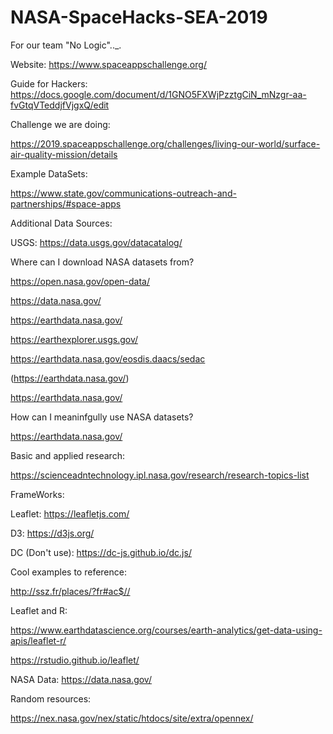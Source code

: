 # NASA-SpaceHacks-SEA-2019
For our team  "No Logic".._.

Website: https://www.spaceappschallenge.org/

Guide for Hackers: https://docs.google.com/document/d/1GNO5FXWjPzztgCiN_mNzgr-aa-fvGtqVTeddjfVjgxQ/edit

Challenge we are doing:

https://2019.spaceappschallenge.org/challenges/living-our-world/surface-air-quality-mission/details

Example DataSets:

https://www.state.gov/communications-outreach-and-partnerships/#space-apps

Additional Data Sources:

USGS: https://data.usgs.gov/datacatalog/

Where can I download NASA datasets from?

https://open.nasa.gov/open-data/

https://data.nasa.gov/

https://earthdata.nasa.gov/

https://earthexplorer.usgs.gov/

https://earthdata.nasa.gov/eosdis.daacs/sedac

(https://earthdata.nasa.gov/)

https://earthdata.nasa.gov/
 
How can I meaninfgully use NASA datasets?
 
https://earthdata.nasa.gov/

Basic and applied research:

https://scienceadntechnology.ipl.nasa.gov/research/research-topics-list




FrameWorks:

Leaflet: https://leafletjs.com/ 

D3: https://d3js.org/

DC (Don't use): https://dc-js.github.io/dc.js/

Cool examples to reference:

http://ssz.fr/places/?fr#ac$//


Leaflet and R:

https://www.earthdatascience.org/courses/earth-analytics/get-data-using-apis/leaflet-r/

https://rstudio.github.io/leaflet/



NASA Data: https://data.nasa.gov/



Random resources:

https://nex.nasa.gov/nex/static/htdocs/site/extra/opennex/


